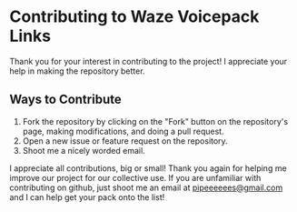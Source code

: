 # Contributing to Waze Voicepack Links

Thank you for your interest in contributing to the project! I appreciate your help in making the repository better.

## Ways to Contribute
1. Fork the repository by clicking on the "Fork" button on the repository's page, making modifications, and doing a pull request.
2. Open a new issue or feature request on the repository.
3. Shoot me a nicely worded email.

I appreciate all contributions, big or small! Thank you again for helping me improve our project for our collective use. If you are unfamiliar with contributing on github, just shoot me an email at pipeeeeees@gmail.com and I can help get your pack onto the list!